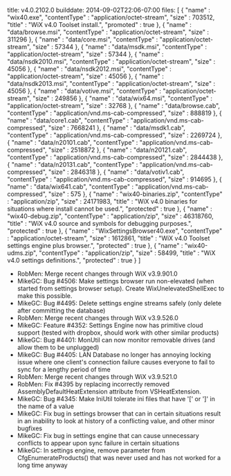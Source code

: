 title: v4.0.2102.0
builddate: 2014-09-02T22:06-07:00
files: [
  { "name" : "wix40.exe", "contentType" : "application/octet-stream", "size" : 703512, "title" : "WiX v4.0 Toolset install.", "promoted" : true },
  { "name" : "data/browse.msi", "contentType" : "application/octet-stream", "size" : 311296 },
  { "name" : "data/core.msi", "contentType" : "application/octet-stream", "size" : 57344 },
  { "name" : "data/msdk.msi", "contentType" : "application/octet-stream", "size" : 57344 },
  { "name" : "data/nsdk2010.msi", "contentType" : "application/octet-stream", "size" : 45056 },
  { "name" : "data/nsdk2012.msi", "contentType" : "application/octet-stream", "size" : 45056 },
  { "name" : "data/nsdk2013.msi", "contentType" : "application/octet-stream", "size" : 45056 },
  { "name" : "data/votive.msi", "contentType" : "application/octet-stream", "size" : 249856 },
  { "name" : "data/wix64.msi", "contentType" : "application/octet-stream", "size" : 32768 },
  { "name" : "data/browse.cab", "contentType" : "application/vnd.ms-cab-compressed", "size" : 888819 },
  { "name" : "data/core1.cab", "contentType" : "application/vnd.ms-cab-compressed", "size" : 7668241 },
  { "name" : "data/msdk1.cab", "contentType" : "application/vnd.ms-cab-compressed", "size" : 2269724 },
  { "name" : "data/n20101.cab", "contentType" : "application/vnd.ms-cab-compressed", "size" : 2518872 },
  { "name" : "data/n20121.cab", "contentType" : "application/vnd.ms-cab-compressed", "size" : 2844438 },
  { "name" : "data/n20131.cab", "contentType" : "application/vnd.ms-cab-compressed", "size" : 2846318 },
  { "name" : "data/votiv1.cab", "contentType" : "application/vnd.ms-cab-compressed", "size" : 914695 },
  { "name" : "data/wix641.cab", "contentType" : "application/vnd.ms-cab-compressed", "size" : 575 },
  { "name" : "wix40-binaries.zip", "contentType" : "application/zip", "size" : 24171983, "title" : "WiX v4.0 binaries for situations where install cannot be used.", "protected" : true },
  { "name" : "wix40-debug.zip", "contentType" : "application/zip", "size" : 46318760, "title" : "WiX v4.0 source and symbols for debugging purposes.", "protected" : true },
  { "name" : "WixSettingsBrowser40.exe", "contentType" : "application/octet-stream", "size" : 1612861, "title" : "WiX v4.0 Toolset settings engine plus browser.", "protected" : true },
  { "name" : "wix40-udms.zip", "contentType" : "application/zip", "size" : 58499, "title" : "WiX v4.0 settings definitions.", "protected" : true }
 ]

* RobMen: Merge recent changes through WiX v3.9.901.0
* MikeGC: Bug #4506: Make settings browser run non-elevated (when started from settings browser setup). Create WixUnelevatedShellExec to make this possible.
* MikeGC: Bug #4495: Delete settings engine streams safely (only delete after committing the database)
* RobMen: Merge recent changes through WiX v3.9.526.0
* MikeGC: Feature #4352: Settings Engine now has primitive cloud support (tested with dropbox, should work with other similar products)
* MikeGC: Bug #4401: MonUtil can now monitor removable drives (and allow them to be unplugged)
* MikeGC: Bug #4405: LAN Database no longer has annoying locking issue where one client's connection failure causes everyone to fail to sync for a lengthy period of time
* RobMen: Merge recent changes through WiX v3.9.521.0
* RobMen: Fix #4395 by replacing incorrectly removed AssemblyDefaultHeatExtension attribute from VSHeatExtension.
* MikeGC: Bug #4345: Make IniUtil tolerate ini files that have '[' or ']' in the name of a value
* MikeGC: Fix bug in settings browser that can in certain situations result in an inability to look at history of a conflicting value, and other minor bugfixes
* MikeGC: Fix bug in settings engine that can cause unnecessary conflicts to appear upon sync failure in certain situations
* MikeGC: In settings engine, remove parameter from CfgEnumerateProducts() that was never used and has not worked for a long time anyway